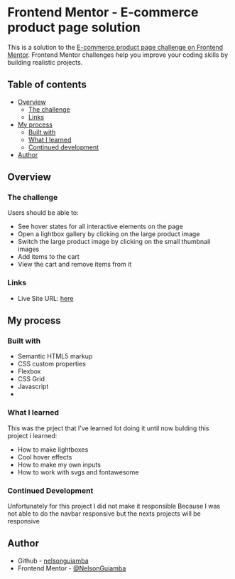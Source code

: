 # Frontend Mentor - E-commerce product page solution

This is a solution to the [E-commerce product page challenge on Frontend Mentor](https://www.frontendmentor.io/challenges/ecommerce-product-page-UPsZ9MJp6). Frontend Mentor challenges help you improve your coding skills by building realistic projects.

## Table of contents

- [Overview](#overview)
  - [The challenge](#the-challenge)
  - [Links](#links)
- [My process](#my-process)
  - [Built with](#built-with)
  - [What I learned](#what-i-learned)
  - [Continued development](#continued-development)
- [Author](#author)


## Overview

### The challenge

Users should be able to:

- See hover states for all interactive elements on the page
- Open a lightbox gallery by clicking on the large product image
- Switch the large product image by clicking on the small thumbnail images
- Add items to the cart
- View the cart and remove items from it


### Links

- Live Site URL: [here](https://nelsonguiamba.github.io/FrontendMentor-Solutions/ecommerce-product-page-main)

## My process

### Built with

- Semantic HTML5 markup
- CSS custom properties
- Flexbox
- CSS Grid
- Javascript
-
### What I learned

This was the  prject that I've learned lot doing it until now bulding this project i learned:

- How to make lightboxes
- Cool hover effects
- How to make my own inputs
- How to work with svgs and fontawesome

### Continued Development
Unfortunately for this project I did not make it responsible
Because I was not able to do the navbar responsive but the nexts projects will be responsive
## Author

- Github - [nelsonguiamba](https://github.com/NelsonGuiamba)
- Frontend Mentor - [@NelsonGuiamba](https://www.frontendmentor.io/profile/NelsonGuiamba)


